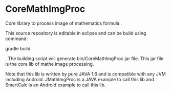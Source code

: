 # CoreMathImgProc
Core library to process image of mathematics formula .

This source repository is editable in eclipse and can be build using command:

gradle build

. The building script will generate bin/CoreMathImgProc.jar file. This jar file is the core lib of mathe image processing.

Note that this lib is written by pure JAVA 1.6 and is compatible with any JVM including Android. JMathImgProc is a JAVA example to call this lib and SmartCalc is an Android example to call this lib.
